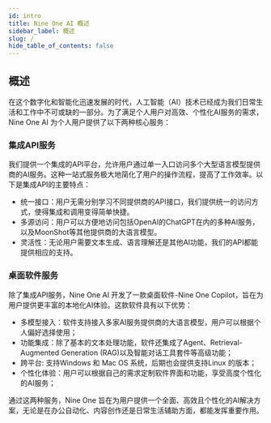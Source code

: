 ```yaml
---
id: intro
title: Nine One AI 概述
sidebar_label: 概述
slug: /
hide_table_of_contents: false
---
```


## 概述

在这个数字化和智能化迅速发展的时代，人工智能（AI）技术已经成为我们日常生活和工作中不可或缺的一部分。为了满足个人用户对高效、个性化AI服务的需求，Nine One AI 为个人用户提供了以下两种核心服务：

### 集成API服务

我们提供一个集成的API平台，允许用户通过单一入口访问多个大型语言模型提供商的AI服务。这种一站式服务极大地简化了用户的操作流程，提高了工作效率。以下是集成API的主要特点：

- 统一接口：用户无需分别学习不同提供商的API接口，我们提供统一的访问方式，使得集成和调用变得简单快捷。
- 多源访问：用户可以方便地访问包括OpenAI的ChatGPT在内的多种AI服务，以及MoonShot等其他提供商的大语言模型。
- 灵活性：无论用户需要文本生成、语言理解还是其他AI功能，我们的API都能提供相应的支持。

### 桌面软件服务

除了集成API服务，Nine One AI 开发了一款桌面软件-Nine One Copilot，旨在为用户提供更丰富的本地化AI体验。这款软件具有以下优势：

- 多模型接入：软件支持接入多家AI服务提供商的大语言模型，用户可以根据个人偏好选择使用；
- 功能集成：除了基本的文本处理功能，软件还集成了Agent、Retrieval-Augmented Generation (RAG)以及智能对话工具套件等高级功能；
- 跨平台: 支持Windows 和 Mac OS 系统，后期也会提供支持Linux 的版本；
- 个性化体验：用户可以根据自己的需求定制软件界面和功能，享受高度个性化的AI服务；

通过这两种服务，Nine One 旨在为用户提供一个全面、高效且个性化的AI解决方案，无论是在办公自动化、内容创作还是日常生活辅助方面，都能发挥重要作用。
